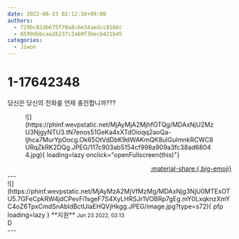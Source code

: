 ```yaml
---
date: 2022-06-23 02:12:58+09:00
authors:
  - 729bc82db675f70a8c6e34aedcc8166c
  - 6599dbbcaa26237c2ab0f3becb421b45
categories:
  - Jiwon
---
```


# 1-17642348

<div class="post-container" markdown="1">
<div class="content-container md-sidebar__scrollwrap" markdown="1">

당신은 당신의 전화를 언제 충전합니까???
<figure markdown="1">
![](https://phinf.wevpstatic.net/MjAyMjA2MjhfOTQg/MDAxNjU2MzU3NjgyNTU3.tN7enos51GeKa4xXTdOioqq2aoQa-ljhca7MurYpOocg.Ok65OtVdDbK9dWAKmQK8uIGulmnkRCWC8URqZkRK2DQg.JPEG/117c903ab5154cf998a909a3fc38ad68044.jpg){ loading=lazy onclick="openFullscreen(this)"}
</figure>


</div>
</div>

<div style="text-align: right;" markdown="1">
<a href="https://weverse.io/fromis9/fanpost/1-17642348" style="text-align: right;">:material-share:{.big-emoji}</a>
</div>
---

<div class="comments-container md-sidebar__scrollwrap" markdown="1">
<div class="comment" markdown="1">
<div class='id-container' markdown="1">
![](https://phinf.wevpstatic.net/MjAyMzA2MjVfMzMg/MDAxNjg3NjU0MTExOTU5.7GFeCpkRW4jdCPevFi1sgeF7S4XyLHRSJr1VOBRp7gEg.mY0LxqknzXmYC4oZ6TpxCmdSnAbldBctUiaEHQVjHkgg.JPEG/image.jpg?type=s72){ pfp loading=lazy }
**<span class="artist">지원</span>** <small>Jun 23 2022, 02:13</small><br>
</div>
<div class='comment-body' markdown="1">
D 
</div>
</div>
</div>
---
